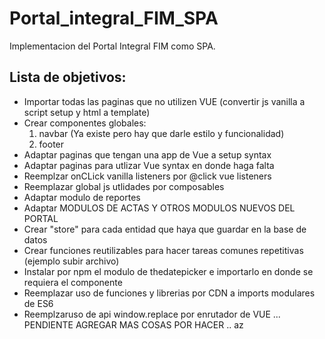 # Portal_integral_FIM_SPA
Implementacion del Portal Integral FIM como SPA. 

## Lista de objetivos:
- Importar todas las paginas que no utilizen VUE (convertir js vanilla a script setup y html a template)
- Crear componentes globales: 
    1. navbar (Ya existe pero hay que darle estilo y funcionalidad)
    2. footer
- Adaptar paginas que tengan una app de Vue a setup syntax
- Adaptar paginas para utlizar Vue syntax en donde haga falta
- Reemplzar onCLick vanilla listeners por @click vue listeners
- Reemplazar global js utlidades por composables
- Adaptar modulo de reportes
- Adaptar MODULOS DE ACTAS Y OTROS MODULOS NUEVOS DEL PORTAL
- Crear "store" para cada entidad que haya que guardar en la base de datos
- Crear funciones reutilizables para hacer tareas comunes repetitivas (ejemplo subir archivo)
- Instalar por npm el modulo de thedatepicker e importarlo en donde se requiera el componente
- Reemplazar uso de funciones y librerias por CDN a imports modulares de ES6
- Reemplzaruso de api window.replace por enrutador de VUE 
... PENDIENTE AGREGAR MAS COSAS POR HACER .. az
